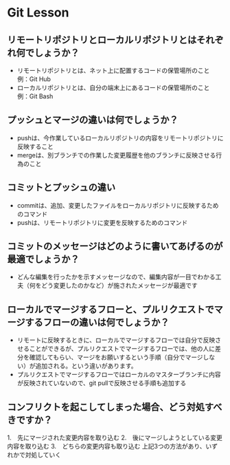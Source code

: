 # Git Lesson

## リモートリポジトリとローカルリポジトリとはそれぞれ何でしょうか？

* リモートリポジトリとは、ネット上に配置するコードの保管場所のこと　例：Git Hub
* ローカルリポジトリとは、自分の端末上にあるコードの保管場所のこと　例：Git Bash

## プッシュとマージの違いは何でしょうか？

* pushは、今作業しているローカルリポジトリの内容をリモートリポジトリに反映すること
* mergeは、別ブランチでの作業した変更履歴を他のブランチに反映させる行為のこと


## コミットとプッシュの違い
* commitは、追加、変更したファイルをローカルリポジトリに反映するためのコマンド
* pushは、リモートリポジトリに変更を反映するためのコマンド


## コミットのメッセージはどのように書いてあげるのが最適でしょうか？

* どんな編集を行ったかを示すメッセージなので、編集内容が一目でわかる工夫（何をどう変更したのかなど）が施されたメッセージが最適です

## ローカルでマージするフローと、プルリクエストでマージするフローの違いは何でしょうか？

* リモートに反映するときに、ローカルでマージするフローでは自分で反映させることができるが、プルリクエストでマージするフローでは、他の人に差分を確認してもらい、マージをお願いするという手順（自分でマージしない）が追加される。という違いがあります。
* プルリクエストでマージするフローではローカルのマスターブランチに内容が反映されていないので、git pullで反映させる手順も追加する



## コンフリクトを起こしてしまった場合、どう対処すべきですか？

1.　先にマージされた変更内容を取り込む
2.　後にマージしようとしている変更内容を取り込む
3.　どちらの変更内容も取り込む
上記3つの方法があり、いずれかで対処していく
